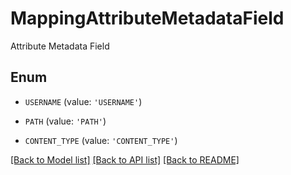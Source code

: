 # MappingAttributeMetadataField

Attribute Metadata Field

## Enum

* `USERNAME` (value: `'USERNAME'`)

* `PATH` (value: `'PATH'`)

* `CONTENT_TYPE` (value: `'CONTENT_TYPE'`)

[[Back to Model list]](../README.md#documentation-for-models) [[Back to API list]](../README.md#documentation-for-api-endpoints) [[Back to README]](../README.md)


